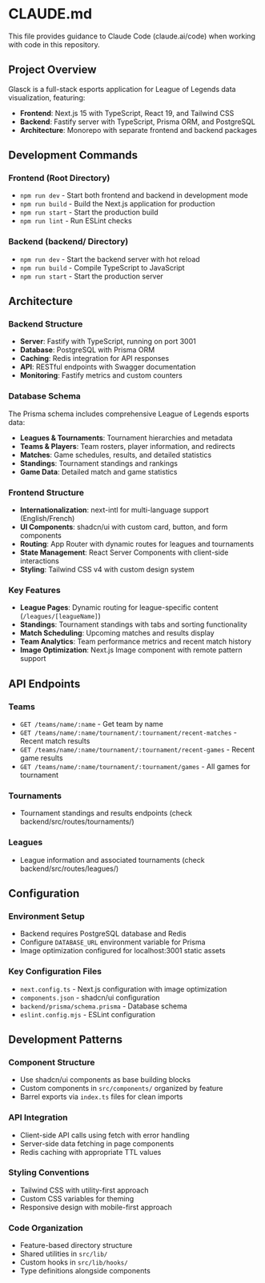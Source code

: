 # CLAUDE.md

This file provides guidance to Claude Code (claude.ai/code) when working with code in this repository.

## Project Overview

Glasck is a full-stack esports application for League of Legends data visualization, featuring:
- **Frontend**: Next.js 15 with TypeScript, React 19, and Tailwind CSS
- **Backend**: Fastify server with TypeScript, Prisma ORM, and PostgreSQL
- **Architecture**: Monorepo with separate frontend and backend packages

## Development Commands

### Frontend (Root Directory)
- `npm run dev` - Start both frontend and backend in development mode
- `npm run build` - Build the Next.js application for production
- `npm run start` - Start the production build
- `npm run lint` - Run ESLint checks

### Backend (backend/ Directory)
- `npm run dev` - Start the backend server with hot reload
- `npm run build` - Compile TypeScript to JavaScript
- `npm run start` - Start the production server

## Architecture

### Backend Structure
- **Server**: Fastify with TypeScript, running on port 3001
- **Database**: PostgreSQL with Prisma ORM
- **Caching**: Redis integration for API responses
- **API**: RESTful endpoints with Swagger documentation
- **Monitoring**: Fastify metrics and custom counters

### Database Schema
The Prisma schema includes comprehensive League of Legends esports data:
- **Leagues & Tournaments**: Tournament hierarchies and metadata
- **Teams & Players**: Team rosters, player information, and redirects
- **Matches**: Game schedules, results, and detailed statistics
- **Standings**: Tournament standings and rankings
- **Game Data**: Detailed match and game statistics

### Frontend Structure
- **Internationalization**: next-intl for multi-language support (English/French)
- **UI Components**: shadcn/ui with custom card, button, and form components
- **Routing**: App Router with dynamic routes for leagues and tournaments
- **State Management**: React Server Components with client-side interactions
- **Styling**: Tailwind CSS v4 with custom design system

### Key Features
- **League Pages**: Dynamic routing for league-specific content (`/leagues/[leagueName]`)
- **Standings**: Tournament standings with tabs and sorting functionality
- **Match Scheduling**: Upcoming matches and results display
- **Team Analytics**: Team performance metrics and recent match history
- **Image Optimization**: Next.js Image component with remote pattern support

## API Endpoints

### Teams
- `GET /teams/name/:name` - Get team by name
- `GET /teams/name/:name/tournament/:tournament/recent-matches` - Recent match results
- `GET /teams/name/:name/tournament/:tournament/recent-games` - Recent game results
- `GET /teams/name/:name/tournament/:tournament/games` - All games for tournament

### Tournaments
- Tournament standings and results endpoints (check backend/src/routes/tournaments/)

### Leagues
- League information and associated tournaments (check backend/src/routes/leagues/)

## Configuration

### Environment Setup
- Backend requires PostgreSQL database and Redis
- Configure `DATABASE_URL` environment variable for Prisma
- Image optimization configured for localhost:3001 static assets

### Key Configuration Files
- `next.config.ts` - Next.js configuration with image optimization
- `components.json` - shadcn/ui configuration
- `backend/prisma/schema.prisma` - Database schema
- `eslint.config.mjs` - ESLint configuration

## Development Patterns

### Component Structure
- Use shadcn/ui components as base building blocks
- Custom components in `src/components/` organized by feature
- Barrel exports via `index.ts` files for clean imports

### API Integration
- Client-side API calls using fetch with error handling
- Server-side data fetching in page components
- Redis caching with appropriate TTL values

### Styling Conventions
- Tailwind CSS with utility-first approach
- Custom CSS variables for theming
- Responsive design with mobile-first approach

### Code Organization
- Feature-based directory structure
- Shared utilities in `src/lib/`
- Custom hooks in `src/lib/hooks/`
- Type definitions alongside components
